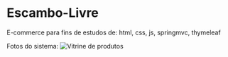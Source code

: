 # Escambo-Livre
E-commerce para fins de estudos de: html, css, js, springmvc, thymeleaf

Fotos do sistema:
![Vitrine de produtos](http://prntscr.com/kcby70)
